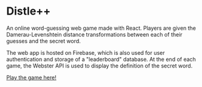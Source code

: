 # Distle++

An online word-guessing web game made with React. Players are given the Damerau-Levenshtein distance transformations between each of their guesses and the secret word.

The web app is hosted on Firebase, which is also used for user authentication and storage of a "leaderboard" database. At the end of each game, the Webster API is used to display the definition of the secret word.

[Play the game here!](https://distlepp.web.app/)

